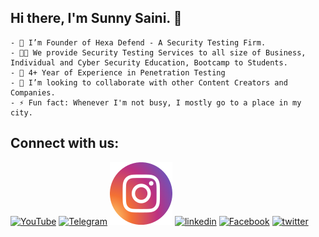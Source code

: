 ## Hi there, I'm Sunny Saini.  👋

```
- 🔭 I’m Founder of Hexa Defend - A Security Testing Firm.
- 🧑‍💻 We provide Security Testing Services to all size of Business, Individual and Cyber Security Education, Bootcamp to Students.
- 👯 4+ Year of Experience in Penetration Testing
- 🥅 I’m looking to collaborate with other Content Creators and Companies.
- ⚡ Fun fact: Whenever I'm not busy, I mostly go to a place in my city.
```
## Connect with us:

<!-- display the social media buttons in README -->

[![YouTube](https://raw.githubusercontent.com/gauravghongde/social-icons/9d939e1c5b7ea4a24ac39c3e4631970c0aa1b920/SVG/Color/Youtube.svg (YouTube))][1]
[![Telegram](https://raw.githubusercontent.com/gauravghongde/social-icons/9d939e1c5b7ea4a24ac39c3e4631970c0aa1b920/SVG/Color/Telegram.svg (Telegram))][7]
[![instagram](https://raw.githubusercontent.com/SUNNYSAINI01001/SUNNYSAINI01001/decfee2aef806a1ba8fe35c9a8595faf8f4ecd33/Instagram%20(1).svg (Instagram))][2]
[![linkedin](https://raw.githubusercontent.com/gauravghongde/social-icons/9d939e1c5b7ea4a24ac39c3e4631970c0aa1b920/SVG/Color/LinkedIN.svg (LinkedIn))][4]
[![Facebook](https://raw.githubusercontent.com/gauravghongde/social-icons/9d939e1c5b7ea4a24ac39c3e4631970c0aa1b920/SVG/Color/Facebook.svg (Facebook))][5]
[![twitter](https://raw.githubusercontent.com/gauravghongde/social-icons/9d939e1c5b7ea4a24ac39c3e4631970c0aa1b920/SVG/Color/Twitter.svg (Twitter))][3]



<!-- To Link your profile to the media buttons -->

[1]: https://www.youtube.com/@HexaDefend
[2]: https://www.instagram.com/hexadefend
[3]: https://www.twitter.com/hexadefend
[4]: https://www.linkedin.com/company/hexadefend
[5]: https://www.facebook.com/hexadefendofficial/
[7]: https://t.me/hexadefend
